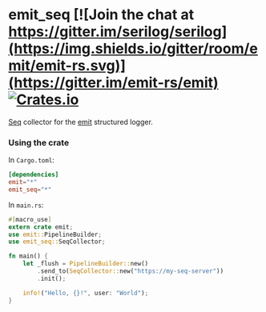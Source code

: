 # emit_seq [![Join the chat at https://gitter.im/serilog/serilog](https://img.shields.io/gitter/room/emit/emit-rs.svg)](https://gitter.im/emit-rs/emit) [![Crates.io](https://img.shields.io/crates/v/emit_seq.svg)](https://crates.io/crates/emit_seq)

[Seq](https://getseq.net) collector for the [emit](https://github.com/emit-rs/emit) structured logger.

### Using the crate

In `Cargo.toml`:

```toml
[dependencies]
emit="*"
emit_seq="*"
```

In `main.rs`:

```rust
#[macro_use]
extern crate emit;
use emit::PipelineBuilder;
use emit_seq::SeqCollector;

fn main() {
    let _flush = PipelineBuilder::new()
        .send_to(SeqCollector::new("https://my-seq-server"))
        .init();

    info!("Hello, {}!", user: "World");
}
```
